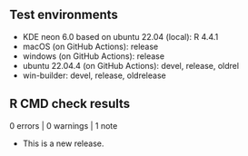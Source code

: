## Test environments

* KDE neon 6.0 based on ubuntu 22.04 (local): R 4.4.1
* macOS (on GitHub Actions): release
* windows (on GitHub Actions): release
* ubuntu 22.04.4 (on GitHub Actions): devel, release, oldrel
* win-builder: devel, release, oldrelease

## R CMD check results

0 errors | 0 warnings | 1 note

* This is a new release.
